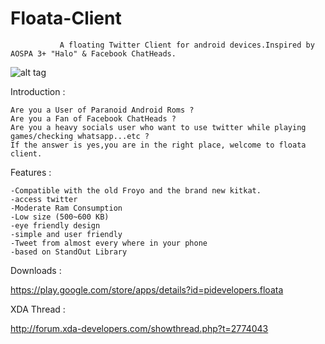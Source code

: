 Floata-Client
=============

               A floating Twitter Client for android devices.Inspired by AOSPA 3+ "Halo" & Facebook ChatHeads.
               
 ![alt tag](http://url/to/img.png)



Introduction :

    Are you a User of Paranoid Android Roms ?
    Are you a Fan of Facebook ChatHeads ?
    Are you a heavy socials user who want to use twitter while playing games/checking whatsapp...etc ?
    If the answer is yes,you are in the right place, welcome to floata client.
   
   
Features :

    -Compatible with the old Froyo and the brand new kitkat.
    -access twitter
    -Moderate Ram Consumption
    -Low size (500~600 KB)
    -eye friendly design
    -simple and user friendly
    -Tweet from almost every where in your phone
    -based on StandOut Library   
   
   
Downloads :

   https://play.google.com/store/apps/details?id=pidevelopers.floata
   
   
XDA Thread :

   http://forum.xda-developers.com/showthread.php?t=2774043
